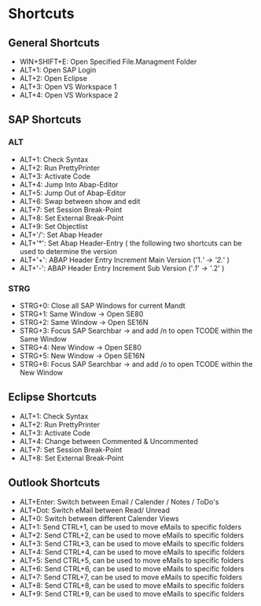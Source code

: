# Shortcuts

## General Shortcuts

- WIN+SHIFT+E: Open Specified File.Managment Folder
- ALT+1: Open SAP Login
- ALT+2: Open Eclipse
- ALT+3: Open VS Workspace 1
- ALT+4: Open VS Workspace 2

## SAP Shortcuts

### ALT

- ALT+1:    Check Syntax
- ALT+2:    Run PrettyPrinter
- ALT+3:    Activate Code
- ALT+4:    Jump Into Abap-Editor
- ALT+5:    Jump Out of Abap-Editor
- ALT+6:    Swap between show and edit
- ALT+7:    Set Session Break-Point
- ALT+8:    Set External Break-Point
- ALT+9:    Set Objectlist
- ALT+'/':  Set Abap Header
- ALT+'*':  Set Abap Header-Entry ( the following two shortcuts can be used to determine the version
- ALT+'+':  ABAP Header Entry Increment Main Version ('1.*' -> '2.*' )
- ALT+'-':  ABAP Header Entry Increment Sub Version  ('*.1' -> '*.2' )

### STRG

- STRG+0: Close all SAP Windows for current Mandt
- STRG+1: Same Window -> Open SE80
- STRG+2: Same Window -> Open SE16N
- STRG+3: Focus SAP Searchbar -> and add /n to open TCODE within the Same Window
- STRG+4: New Window -> Open SE80
- STRG+5: New Window -> Open SE16N
- STRG+6: Focus SAP Searchbar -> and add /o to open TCODE within the New Window

## Eclipse Shortcuts

- ALT+1:    Check Syntax
- ALT+2:    Run PrettyPrinter
- ALT+3:    Activate Code
- ALT+4:    Change between Commented & Uncommented
- ALT+7:    Set Session Break-Point
- ALT+8:    Set External Break-Point

## Outlook Shortcuts

- ALT+Enter:    Switch between Email / Calender / Notes / ToDo's
- ALT+Dot:      Switch eMail between Read/ Unread
- ALT+0:        Switch between different Calender Views
- ALT+1:        Send CTRL+1, can be used to move eMails to specific folders
- ALT+2:        Send CTRL+2, can be used to move eMails to specific folders
- ALT+3:        Send CTRL+3, can be used to move eMails to specific folders
- ALT+4:        Send CTRL+4, can be used to move eMails to specific folders
- ALT+5:        Send CTRL+5, can be used to move eMails to specific folders
- ALT+6:        Send CTRL+6, can be used to move eMails to specific folders
- ALT+7:        Send CTRL+7, can be used to move eMails to specific folders
- ALT+8:        Send CTRL+8, can be used to move eMails to specific folders
- ALT+9:        Send CTRL+9, can be used to move eMails to specific folders
